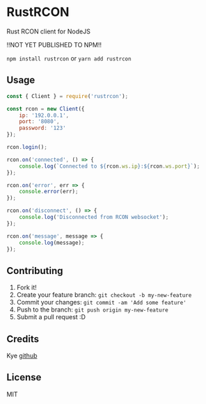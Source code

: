 # RustRCON
Rust RCON client for NodeJS

!!NOT YET PUBLISHED TO NPM!!

`npm install rustrcon`
or
`yarn add rustrcon`

Usage
-----
```js
const { Client } = require('rustrcon');

const rcon = new Client({
	ip: '192.0.0.1',
	port: '8080',
	password: '123'
});

rcon.login();

rcon.on('connected', () => {
	console.log(`Connected to ${rcon.ws.ip}:${rcon.ws.port}`);
});

rcon.on('error', err => {
	console.error(err);
});

rcon.on('disconnect', () => {
	console.log('Disconnected from RCON websocket');
});

rcon.on('message', message => {
	console.log(message);
});
```

## Contributing
1. Fork it!
2. Create your feature branch: `git checkout -b my-new-feature`
3. Commit your changes: `git commit -am 'Add some feature'`
4. Push to the branch: `git push origin my-new-feature`
5. Submit a pull request :D
## Credits
Kye [github](https://github.com/KyeNormanGill)
## License
MIT